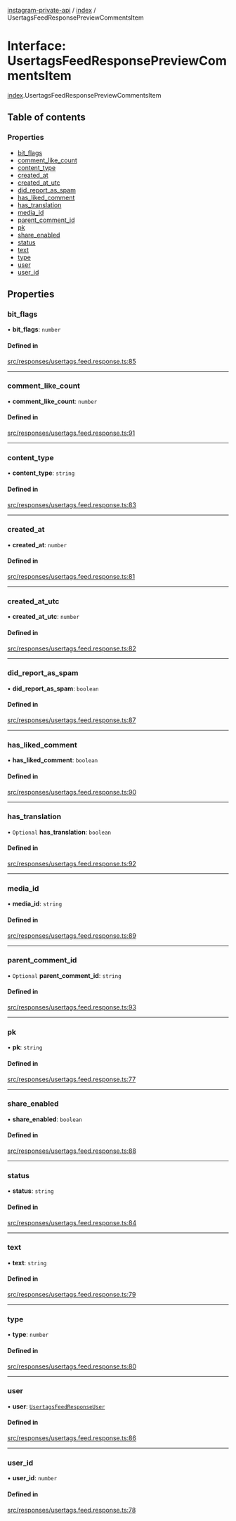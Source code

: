 [instagram-private-api](../../README.md) / [index](../../modules/index.md) / UsertagsFeedResponsePreviewCommentsItem

# Interface: UsertagsFeedResponsePreviewCommentsItem

[index](../../modules/index.md).UsertagsFeedResponsePreviewCommentsItem

## Table of contents

### Properties

- [bit\_flags](UsertagsFeedResponsePreviewCommentsItem.md#bit_flags)
- [comment\_like\_count](UsertagsFeedResponsePreviewCommentsItem.md#comment_like_count)
- [content\_type](UsertagsFeedResponsePreviewCommentsItem.md#content_type)
- [created\_at](UsertagsFeedResponsePreviewCommentsItem.md#created_at)
- [created\_at\_utc](UsertagsFeedResponsePreviewCommentsItem.md#created_at_utc)
- [did\_report\_as\_spam](UsertagsFeedResponsePreviewCommentsItem.md#did_report_as_spam)
- [has\_liked\_comment](UsertagsFeedResponsePreviewCommentsItem.md#has_liked_comment)
- [has\_translation](UsertagsFeedResponsePreviewCommentsItem.md#has_translation)
- [media\_id](UsertagsFeedResponsePreviewCommentsItem.md#media_id)
- [parent\_comment\_id](UsertagsFeedResponsePreviewCommentsItem.md#parent_comment_id)
- [pk](UsertagsFeedResponsePreviewCommentsItem.md#pk)
- [share\_enabled](UsertagsFeedResponsePreviewCommentsItem.md#share_enabled)
- [status](UsertagsFeedResponsePreviewCommentsItem.md#status)
- [text](UsertagsFeedResponsePreviewCommentsItem.md#text)
- [type](UsertagsFeedResponsePreviewCommentsItem.md#type)
- [user](UsertagsFeedResponsePreviewCommentsItem.md#user)
- [user\_id](UsertagsFeedResponsePreviewCommentsItem.md#user_id)

## Properties

### bit\_flags

• **bit\_flags**: `number`

#### Defined in

[src/responses/usertags.feed.response.ts:85](https://github.com/Nerixyz/instagram-private-api/blob/0e0721c/src/responses/usertags.feed.response.ts#L85)

___

### comment\_like\_count

• **comment\_like\_count**: `number`

#### Defined in

[src/responses/usertags.feed.response.ts:91](https://github.com/Nerixyz/instagram-private-api/blob/0e0721c/src/responses/usertags.feed.response.ts#L91)

___

### content\_type

• **content\_type**: `string`

#### Defined in

[src/responses/usertags.feed.response.ts:83](https://github.com/Nerixyz/instagram-private-api/blob/0e0721c/src/responses/usertags.feed.response.ts#L83)

___

### created\_at

• **created\_at**: `number`

#### Defined in

[src/responses/usertags.feed.response.ts:81](https://github.com/Nerixyz/instagram-private-api/blob/0e0721c/src/responses/usertags.feed.response.ts#L81)

___

### created\_at\_utc

• **created\_at\_utc**: `number`

#### Defined in

[src/responses/usertags.feed.response.ts:82](https://github.com/Nerixyz/instagram-private-api/blob/0e0721c/src/responses/usertags.feed.response.ts#L82)

___

### did\_report\_as\_spam

• **did\_report\_as\_spam**: `boolean`

#### Defined in

[src/responses/usertags.feed.response.ts:87](https://github.com/Nerixyz/instagram-private-api/blob/0e0721c/src/responses/usertags.feed.response.ts#L87)

___

### has\_liked\_comment

• **has\_liked\_comment**: `boolean`

#### Defined in

[src/responses/usertags.feed.response.ts:90](https://github.com/Nerixyz/instagram-private-api/blob/0e0721c/src/responses/usertags.feed.response.ts#L90)

___

### has\_translation

• `Optional` **has\_translation**: `boolean`

#### Defined in

[src/responses/usertags.feed.response.ts:92](https://github.com/Nerixyz/instagram-private-api/blob/0e0721c/src/responses/usertags.feed.response.ts#L92)

___

### media\_id

• **media\_id**: `string`

#### Defined in

[src/responses/usertags.feed.response.ts:89](https://github.com/Nerixyz/instagram-private-api/blob/0e0721c/src/responses/usertags.feed.response.ts#L89)

___

### parent\_comment\_id

• `Optional` **parent\_comment\_id**: `string`

#### Defined in

[src/responses/usertags.feed.response.ts:93](https://github.com/Nerixyz/instagram-private-api/blob/0e0721c/src/responses/usertags.feed.response.ts#L93)

___

### pk

• **pk**: `string`

#### Defined in

[src/responses/usertags.feed.response.ts:77](https://github.com/Nerixyz/instagram-private-api/blob/0e0721c/src/responses/usertags.feed.response.ts#L77)

___

### share\_enabled

• **share\_enabled**: `boolean`

#### Defined in

[src/responses/usertags.feed.response.ts:88](https://github.com/Nerixyz/instagram-private-api/blob/0e0721c/src/responses/usertags.feed.response.ts#L88)

___

### status

• **status**: `string`

#### Defined in

[src/responses/usertags.feed.response.ts:84](https://github.com/Nerixyz/instagram-private-api/blob/0e0721c/src/responses/usertags.feed.response.ts#L84)

___

### text

• **text**: `string`

#### Defined in

[src/responses/usertags.feed.response.ts:79](https://github.com/Nerixyz/instagram-private-api/blob/0e0721c/src/responses/usertags.feed.response.ts#L79)

___

### type

• **type**: `number`

#### Defined in

[src/responses/usertags.feed.response.ts:80](https://github.com/Nerixyz/instagram-private-api/blob/0e0721c/src/responses/usertags.feed.response.ts#L80)

___

### user

• **user**: [`UsertagsFeedResponseUser`](UsertagsFeedResponseUser.md)

#### Defined in

[src/responses/usertags.feed.response.ts:86](https://github.com/Nerixyz/instagram-private-api/blob/0e0721c/src/responses/usertags.feed.response.ts#L86)

___

### user\_id

• **user\_id**: `number`

#### Defined in

[src/responses/usertags.feed.response.ts:78](https://github.com/Nerixyz/instagram-private-api/blob/0e0721c/src/responses/usertags.feed.response.ts#L78)
